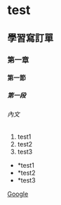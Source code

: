 # test
## 學習寫訂單
### 第一章
#### 第一節
##### 第一段
###### 內文

1. test1
2. test2
3. test3

* *test1
* *test2
* *test3
  
 [Google](https://www.google.com.tw/)

